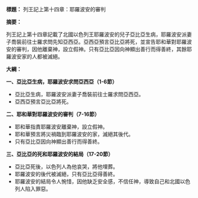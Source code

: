 **標題：** 列王記上第十四章：耶羅波安的審判

**摘要：**

列王記上第十四章記載了北國以色列王耶羅波安的兒子亞比亞生病，耶羅波安派妻子喬裝前往士羅求問先知亞西亞。亞西亞預言亞比亞將死，並宣告耶和華對耶羅波安的審判，因他離棄神，設立假神。只有亞比亞因向神顯出善行而得善終，其餘耶羅波安家的人都被滅絕。

**大綱：**

**一、亞比亞生病，耶羅波安求問亞西亞（1-6節）**
* 亞比亞生病，耶羅波安派妻子喬裝前往士羅求問亞西亞。
* 亞西亞預言亞比亞將死。

**二、耶和華對耶羅波安的審判（7-16節）**
* 耶和華指責耶羅波安離棄神，設立假神。
* 耶和華預言將災禍臨到耶羅波安的家，滅絕其後代。
* 只有亞比亞因向神顯出善行而得善終。

**三、亞比亞的死和耶羅波安的結局（17-20節）**
* 亞比亞死後，以色列人為他哀哭，將他埋葬。
* 耶羅波安的後代被滅絕，只有亞比亞得善終。
* 耶羅波安的結局令人惋惜，因他缺乏安全感，不信任神，導致自己和北國以色列人陷入罪惡。